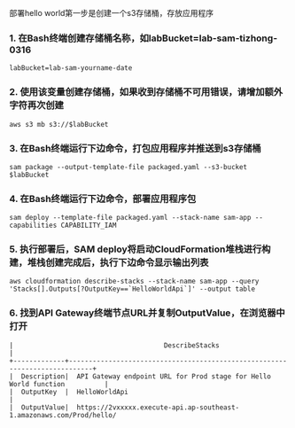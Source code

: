 部署hello world第一步是创建一个s3存储桶，存放应用程序

### 1. 在Bash终端创建存储桶名称，如labBucket=lab-sam-tizhong-0316
```
labBucket=lab-sam-yourname-date
```

### 2. 使用该变量创建存储桶，如果收到存储桶不可用错误，请增加额外字符再次创建
```
aws s3 mb s3://$labBucket
```

### 3. 在Bash终端运行下边命令，打包应用程序并推送到s3存储桶
```
sam package --output-template-file packaged.yaml --s3-bucket $labBucket
```

### 4. 在Bash终端运行下边命令，部署应用程序包 
```
sam deploy --template-file packaged.yaml --stack-name sam-app --capabilities CAPABILITY_IAM
```

### 5. 执行部署后，SAM deploy将启动CloudFormation堆栈进行构建，堆栈创建完成后，执行下边命令显示输出列表
```
aws cloudformation describe-stacks --stack-name sam-app --query 'Stacks[].Outputs[?OutputKey==`HelloWorldApi`]' --output table
```

### 6. 找到API Gateway终端节点URL并复制OutputValue，在浏览器中打开
```
|                                      DescribeStacks                                      |
+-------------+----------------------------------------------------------------------------+
|  Description|  API Gateway endpoint URL for Prod stage for Hello World function          |
|  OutputKey  |  HelloWorldApi                                                             |
|  OutputValue|  https://2vxxxxx.execute-api.ap-southeast-1.amazonaws.com/Prod/hello/ 
```
